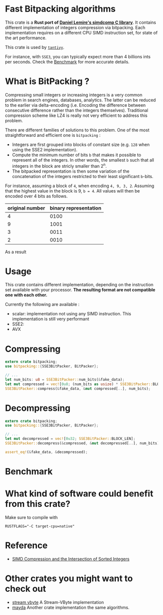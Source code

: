 # Fast Bitpacking algorithms

This crate is a **Rust port of [Daniel Lemire's simdcomp C library](https://github.com/lemire/simdcomp)**.
It contains different implementation of integers compression via bitpacking.
Each implementation requires on a different CPU SIMD instruction set,
for state of the art performance.

This crate is used by [`tantivy`](https://github.com/tantivy-search/tantivy).

For instance, with `SSE3`, you can typically expect more than 4 billions ints per seconds.
Check the [Benchmark](#benchmark) for more accurate details.

# What is BitPacking ?

Compressing small integers or increasing integers is a very common problem in search engines, databases, analytics. The latter can be reduced to the earlier via delta-encoding (i.e. Encoding the difference between consecutive difference rather than the integers themselves).
Traditional compression scheme like LZ4 is really not very efficient to address this problem.

There are different families of solutions to this problem. One of the most straightforward and efficient one is `bitpacking` :

- Integers are first grouped into blocks of constant size (e.g. `128` when using the SSE2 implementation).
- Compute the minimum number of bits `b` that makes it possible to represent all of the integers. In other words, the smallest `b` such that all integers in the block are stricly smaller than 2<sup>n</sup>.
- The bitpacked representation is then some variation of the concatenation of the integers restricted to their least significant `b`-bits.

For instance, assuming a block of `4`, when encoding `4, 9, 3, 2`. Assuming that the highest value in the block is 9, `b = 4`. All values will then be encoded over 4 bits as follows.

| original number | binary representation |
|:----------------|:----------------------|
| 4               | 0100                  |
| 9               | 1001                  |
| 3               | 0011                  |
| 2               | 0010                  |

As a result



# Usage

This crate contains different implementation, depending on the instruction set available with your processor.
**The resulting format are not compatible one with each other.**

Currently the following are available :
- scalar: implementation not using any SIMD instruction. This implementation is still very performant
- SSE2:
- AVX



# Compressing


```rust
extern crate bitpacking;
use bitpacking::{SSE3BitPacker, BitPacker};

// ...
let num_bits: u8 = SSE3BitPacker::num_bits(&fake_data);
let mut compressed = vec![0u8; (num_bits as usize) * SSE3BitPacker::BLOCK_LEN / 8];
SSE3BitPacker::compress(&fake_data, &mut compressed[..], num_bits);
```

# Decompressing

```rust
extern crate bitpacking;
use bitpacking::{SSE3BitPacker, BitPacker};

// ...
let mut decompressed = vec![0u32; SSE3BitPacker::BLOCK_LEN];
SSE3BitPacker::decompress(&compressed, &mut decompressed[..], num_bits);

assert_eq!(&fake_data, &decompressed);
```

# Benchmark


# What kind of software could benefit from this crate?


Make sure to compile with

	RUSTFLAGS="-C target-cpu=native"

# Reference

- [SIMD Compression and the Intersection of Sorted Integers](https://arxiv.org/abs/1401.6399)

# Other crates you might want to check out

- [stream vbyte](https://crates.io/crates/stream-vbyte) A Stream-VByte implementation
- [mayda](https://github.com/fralalonde/mayda) Another crate implementation the same algorithms.
